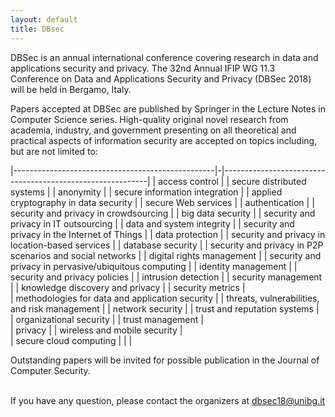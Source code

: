 ```yaml
---
layout: default
title: DBsec
---
```



DBSec is an annual international conference covering research in data and applications security and privacy.
The 32nd Annual IFIP WG 11.3 Conference on Data and Applications Security and Privacy (DBSec 2018) will be held in Bergamo, Italy.

Papers accepted at DBSec are published by Springer in the Lecture Notes in Computer Science series.
High-quality original novel research from academia, industry, and government presenting on all theoretical and practical aspects of information security are accepted on topics including, but are not limited to:

|--------------------------------------------------|-|-----------------------------------------------------------|
| access control							       | | secure distributed systems 						         |
| anonymity 								       | | secure information integration 					         |
| applied cryptography in data security 	       | | secure Web services 								         |
| authentication 							       | | security and privacy in crowdsourcing 			         |
| big data security 						       | | security and privacy in IT outsourcing 			         |
| data and system integrity 				       | | security and privacy in the Internet of Things			 |
| data protection 							       | | security and privacy in location-based services			 |
| database security 						       | | security and privacy in P2P scenarios and social networks |
| digital rights management 				       | | security and privacy in pervasive/ubiquitous computing	 |
| identity management 						       | | security and privacy policies							 |
| intrusion detection 						       | | security management										 |
| knowledge discovery and privacy 		           | | security metrics											 |		
| methodologies for data and application security  | | threats, vulnerabilities, and risk management			 |
| network security 							       | | trust and reputation systems								 |		
| organizational security 					       | | trust management                                          |          		
| privacy 									       | | wireless and mobile security                              |                      		
| secure cloud computing 				           | |                                                           |


Outstanding papers will be invited for possible publication in the Journal of
Computer Security.
<br><br>

If you have any question, please contact the organizers at [dbsec18@unibg.it](mailto:dbsec18@unibg.it)

